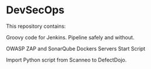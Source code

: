 # DevSecOps


This repository contains:

Groovy code for Jenkins. Pipeline safely and without.

OWASP ZAP and SonarQube Dockers Servers Start Script

Import Python script from Scanneo to DefectDojo.
